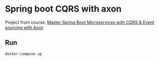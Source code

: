 # Spring boot CQRS with axon

Project from course: [Master Spring Boot Microservices with CQRS & Event sourcing with Axon](https://www.udemy.com/course/master-spring-boot-microservices-with-cqrs-event-sourcing/learn)


## Run
```sh
docker-compose up
```